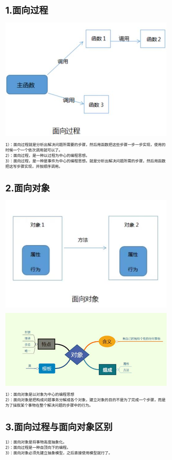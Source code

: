 # 1.面向过程

![](java相关资源\面向过程编程.jpg)

```
1）：面向过程就是分析出解决问题所需要的步骤，然后用函数把这些步骤一步一步实现，使用的时候一个一个依次调用就可以了。
2）：面向过程，是一种以过程为中心的编程思想。
3）：面向过程，是一种是事件为中心的编程思想。就是分析出解决问题所需的步骤，然后用函数把这写步骤实现，并按顺序调用。
```

# 2.面向对象

![](java相关资源\面向对象编程.jpg)

![](java相关资源\面向对象编程特点.jpg)

```
1）：面向对象是以对象为中心的编程思想
2）：面向对象是把构成问题事务分解成各个对象，建立对象的目的不是为了完成一个步骤，而是为了描叙某个事物在整个解决问题的步骤中的行为。
```

# 3.面向过程与面向对象区别

```
1）：面向对象是将事物高度抽象化。
2）：面向过程是一种自顶向下的编程。
3）：面向对象必须先建立抽象模型，之后直接使用模型就行了。
```

